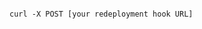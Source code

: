<!-- layout:code post: redeployment-hook_invoking-your-redeployment-hook-manually -->

```

curl -X POST [your redeployment hook URL]

```
